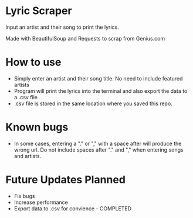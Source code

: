 # Lyric Scraper

Input an artist and their song to print the lyrics. 

Made with BeautifulSoup and Requests to scrap from Genius.com

# How to use
* Simply enter an artist and their song title. No need to include featured artists
* Program will print the lyrics into the terminal and also export the data to a .csv file
* .csv file is stored in the same location where you saved this repo.

# Known bugs

* In some cases, entering a "." or "," with a space after will produce the wrong url. Do not include spaces after "." and "," when entering songs and artists. 

# Future Updates Planned

* Fix bugs
* Increase performance 
* Export data to .csv for convience - COMPLETED
